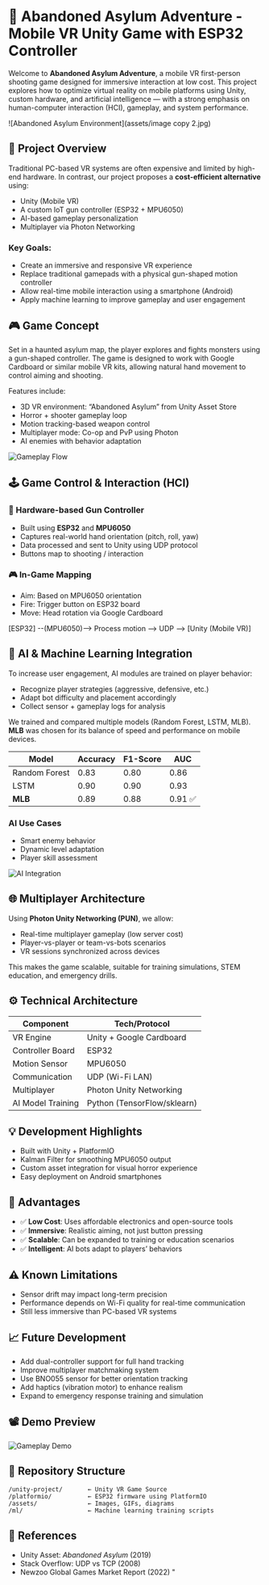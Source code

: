 # 🧠 Abandoned Asylum Adventure - Mobile VR Unity Game with ESP32 Controller

Welcome to **Abandoned Asylum Adventure**, a mobile VR first-person shooting game designed for immersive interaction at low cost. This project explores how to optimize virtual reality on mobile platforms using Unity, custom hardware, and artificial intelligence — with a strong emphasis on human-computer interaction (HCI), gameplay, and system performance.

![Abandoned Asylum Environment](assets/image copy 2.jpg)

## 🎯 Project Overview

Traditional PC-based VR systems are often expensive and limited by high-end hardware. In contrast, our project proposes a **cost-efficient alternative** using:

- Unity (Mobile VR)
- A custom IoT gun controller (ESP32 + MPU6050)
- AI-based gameplay personalization
- Multiplayer via Photon Networking

### Key Goals:
- Create an immersive and responsive VR experience
- Replace traditional gamepads with a physical gun-shaped motion controller
- Allow real-time mobile interaction using a smartphone (Android)
- Apply machine learning to improve gameplay and user engagement

## 🎮 Game Concept

Set in a haunted asylum map, the player explores and fights monsters using a gun-shaped controller. The game is designed to work with Google Cardboard or similar mobile VR kits, allowing natural hand movement to control aiming and shooting.

Features include:
- 3D VR environment: “Abandoned Asylum” from Unity Asset Store
- Horror + shooter gameplay loop
- Motion tracking-based weapon control
- Multiplayer mode: Co-op and PvP using Photon
- AI enemies with behavior adaptation

![Gameplay Flow](assets/imagecopy3.png)

## 🕹️ Game Control & Interaction (HCI)

### 🔫 Hardware-based Gun Controller
- Built using **ESP32** and **MPU6050**
- Captures real-world hand orientation (pitch, roll, yaw)
- Data processed and sent to Unity using UDP protocol
- Buttons map to shooting / interaction

### 🎮 In-Game Mapping
- Aim: Based on MPU6050 orientation
- Fire: Trigger button on ESP32 board
- Move: Head rotation via Google Cardboard

[ESP32] --(MPU6050)--> Process motion --> UDP --> [Unity (Mobile VR)]

## 🤖 AI & Machine Learning Integration

To increase user engagement, AI modules are trained on player behavior:

* Recognize player strategies (aggressive, defensive, etc.)
* Adapt bot difficulty and placement accordingly
* Collect sensor + gameplay logs for analysis

We trained and compared multiple models (Random Forest, LSTM, MLB). **MLB** was chosen for its balance of speed and performance on mobile devices.

| Model         | Accuracy | F1-Score | AUC    |
| ------------- | -------- | -------- | ------ |
| Random Forest | 0.83     | 0.80     | 0.86   |
| LSTM          | 0.90     | 0.90     | 0.93   |
| **MLB**       | 0.89     | 0.88     | 0.91 ✅ |

### AI Use Cases

* Smart enemy behavior
* Dynamic level adaptation
* Player skill assessment

![AI Integration](assets/imagecopy4.png)

## 🌐 Multiplayer Architecture

Using **Photon Unity Networking (PUN)**, we allow:

* Real-time multiplayer gameplay (low server cost)
* Player-vs-player or team-vs-bots scenarios
* VR sessions synchronized across devices

This makes the game scalable, suitable for training simulations, STEM education, and emergency drills.

## ⚙️ Technical Architecture

| Component         | Tech/Protocol               |
| ----------------- | --------------------------- |
| VR Engine         | Unity + Google Cardboard    |
| Controller Board  | ESP32                       |
| Motion Sensor     | MPU6050                     |
| Communication     | UDP (Wi-Fi LAN)             |
| Multiplayer       | Photon Unity Networking     |
| AI Model Training | Python (TensorFlow/sklearn) |

## 💡 Development Highlights

* Built with Unity + PlatformIO
* Kalman Filter for smoothing MPU6050 output
* Custom asset integration for visual horror experience
* Easy deployment on Android smartphones

## 🚀 Advantages

* ✅ **Low Cost**: Uses affordable electronics and open-source tools
* ✅ **Immersive**: Realistic aiming, not just button pressing
* ✅ **Scalable**: Can be expanded to training or education scenarios
* ✅ **Intelligent**: AI bots adapt to players’ behaviors

## ⚠️ Known Limitations

* Sensor drift may impact long-term precision
* Performance depends on Wi-Fi quality for real-time communication
* Still less immersive than PC-based VR systems

## 📈 Future Development

* Add dual-controller support for full hand tracking
* Improve multiplayer matchmaking system
* Use BNO055 sensor for better orientation tracking
* Add haptics (vibration motor) to enhance realism
* Expand to emergency response training and simulation

## 📽️ Demo Preview

![Gameplay Demo](assets/demo.gif)


## 📂 Repository Structure

```
/unity-project/       ← Unity VR Game Source
/platformio/          ← ESP32 firmware using PlatformIO
/assets/              ← Images, GIFs, diagrams
/ml/                  ← Machine learning training scripts
```

## 🧩 References

* Unity Asset: *Abandoned Asylum* (2019)
* Stack Overflow: UDP vs TCP (2008)
* Newzoo Global Games Market Report (2022)
  "




